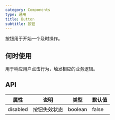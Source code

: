 ```yaml
---
category: Components
type: 通用
title: Button
subtitle: 按钮
---
```


按钮用于开始一个及时操作。

## 何时使用
用于响应用户点击行为，触发相应的业务逻辑。

## API
| 属性 | 说明 | 类型 | 默认值 |
| --- | --- | --- | --- |
| disabled | 按钮失效状态 | boolean | false |